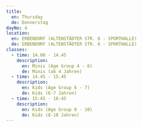 ```yaml
---
title:
  en: Thursday
  de: Donnerstag
dayNo: 4
location:
  en: ERBENDORF (ALTENSTÄDTER STR. 6 - SPORTHALLE)
  de: ERBENDORF (ALTENSTÄDTER STR. 6 - SPORTHALLE)
classes:
  - time: 14.00 - 14.45
    description:
      en: Minis (Age Group 4 - 6)
      de: Minis (ab 4 Jahren)
  - time: 14.45 - 15.45
    description:
      en: Kids (Age Group 6 - 7)
      de: Kids (6-7 Jahren)
  - time: 15:45 - 16:45
    description:
      en: Kids (Age Group 8 - 10)
      de: Kids (8-10 Jahren)
---
```

